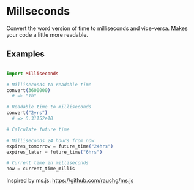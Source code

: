 Millseconds
===========

Convert the word version of time to milliseconds and vice-versa.
Makes your code a little more readable.  

Examples
--------

```elixir

import Milliseconds

# Milliseconds to readable time
convert(3600000)
  # => "1h"

# Readable time to milliseconds
convert("2yrs")
  # => 6.31152e10

# Calculate future time

# Milliseconds 24 hours from now
expires_tomorrow = future_time("24hrs")
expires_later = future_time("6hrs")

# Current time in milliseconds
now = current_time_millis

```

Inspired by ms.js: https://github.com/rauchg/ms.js

